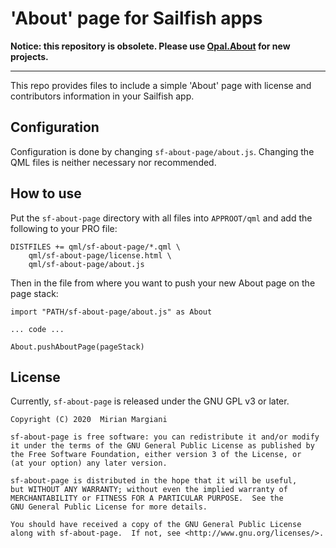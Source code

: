 # 'About' page for Sailfish apps

**Notice: this repository is obsolete. Please use [Opal.About](https://github.com/Pretty-SFOS/opal-about) for new projects.**

---

This repo provides files to include a simple 'About' page with license and
contributors information in your Sailfish app.

## Configuration

Configuration is done by changing `sf-about-page/about.js`. Changing the QML
files is neither necessary nor recommended.

## How to use

Put the `sf-about-page` directory with all files into `APPROOT/qml` and add the
following to your PRO file:

```
DISTFILES += qml/sf-about-page/*.qml \
    qml/sf-about-page/license.html \
    qml/sf-about-page/about.js
```

Then in the file from where you want to push your new About page on the page
stack:

```
import "PATH/sf-about-page/about.js" as About

... code ...

About.pushAboutPage(pageStack)
```

## License

Currently, `sf-about-page` is released under the GNU GPL v3 or later.

```
Copyright (C) 2020  Mirian Margiani

sf-about-page is free software: you can redistribute it and/or modify
it under the terms of the GNU General Public License as published by
the Free Software Foundation, either version 3 of the License, or
(at your option) any later version.

sf-about-page is distributed in the hope that it will be useful,
but WITHOUT ANY WARRANTY; without even the implied warranty of
MERCHANTABILITY or FITNESS FOR A PARTICULAR PURPOSE.  See the
GNU General Public License for more details.

You should have received a copy of the GNU General Public License
along with sf-about-page.  If not, see <http://www.gnu.org/licenses/>.
```
